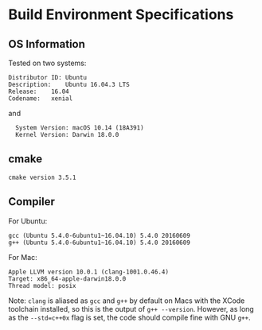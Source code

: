 # Build Environment Specifications

## OS Information
Tested on two systems:

	Distributor ID:	Ubuntu
	Description:	Ubuntu 16.04.3 LTS
	Release:	16.04
	Codename:	xenial
and

	  System Version: macOS 10.14 (18A391)
      Kernel Version: Darwin 18.0.0

## cmake
	cmake version 3.5.1

## Compiler 
For Ubuntu:

	gcc (Ubuntu 5.4.0-6ubuntu1~16.04.10) 5.4.0 20160609
	g++ (Ubuntu 5.4.0-6ubuntu1~16.04.10) 5.4.0 20160609

For Mac:

	Apple LLVM version 10.0.1 (clang-1001.0.46.4)
	Target: x86_64-apple-darwin18.0.0
	Thread model: posix
Note: `clang` is aliased as `gcc` and `g++` by default on Macs with the XCode toolchain 
installed, so this is the output of `g++ --version`. However, as long as the `--std=c++0x` 
flag is set, the code should compile fine with GNU `g++`.

